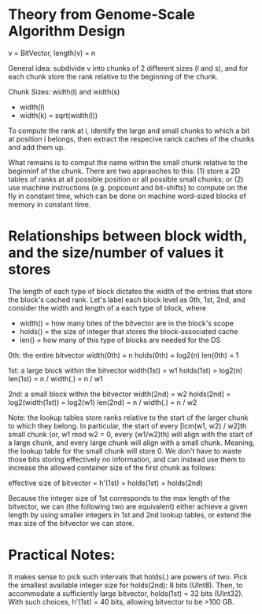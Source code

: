 # Theory from Genome-Scale Algorithm Design

v = BitVector, length(v) = n

General idea: subdivide v into chunks of 2 different sizes (l and s), 
and for each chunk store the rank relative to the beginning of the chunk. 

Chunk Sizes: width(l) and width(s)
- width(l) 
- width(k) = sqrt(width(l))

To compute the rank at i, identify the large and small chunks to which a bit at 
position i belongs, then extract the respecive ranck caches of the chunks and 
add them up. 

What remains is to comput the name within the small chunk relative to the 
beginninf of the chunk. There are two appraoches to this: 
(1) store a 2D tables of ranks at all possible position or all possible small 
    chunks; or
(2) use machine instructions (e.g. popcount and bit-shifts) to compute on the 
    fly in constant time, which can be done on machine word-sized blocks of 
    memory in constant time. 


# Relationships between block width, and the size/number of values it stores

The length of each type of block dictates the width of the entries that store 
the block's cached rank. Let's label each block level as 0th, 1st, 2nd, and 
consider the width and length of a each type of block, where
- width() = how many bites of the bitvector are in the block's scope
- holds() = the size of integer that stores the block-associated cache
- len() = how many of this type of blocks are needed for the DS

0th: the entire bitvector
width(0th) = n
holds(0th) = log2(n)
len(0th) = 1

1st: a large block within the bitvector
width(1st) = w1
holds(1st) = log2(n)
len(1st) = n / width(.) = n / w1

2nd: a small block within the bitvector
width(2nd) = w2
holds(2nd) = log2(width(1st)) = log2(w1)
len(2nd) = n / width(.) = n / w2

Note: the lookup tables store ranks relative to the start of the larger chunk to
which they belong. In particular, the start of every [lcm(w1, w2) / w2]th 
small chunk (or, w1 mod w2 = 0, every (w1/w2)th) will align with the start of 
a large chunk, and every large chunk will align with a small chunk. Meaning, the 
lookup table for the small chunk will store 0. We don't have to waste those bits
storing effectively no information, and can instead use them to increase the 
allowed container size of the first chunk as follows: 

effective size of bitvector = h'(1st) = holds(1st) + holds(2nd)

Because the integer size of 1st corresponds to the max length of the bitvector,
we can (the following two are equivalent) either achieve a given length by using
smaller integers in 1st and 2nd lookup tables, or extend the max size of the 
bitvector we can store.

# Practical Notes:

It makes sense to pick such intervals that holds(.) are powers of two. Pick the
smallest available integer size for holds(2nd): 8 bits (UInt8). Then, to 
accommodate a sufficiently large bitvector, holds(1st) = 32 bits (UInt32). With 
such choices, h'(1st) = 40 bits, allowing bitvector to be >100 GB.
